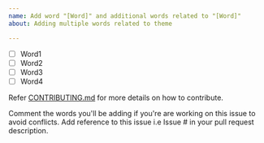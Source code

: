 ```yaml
---
name: Add word "[Word]" and additional words related to "[Word]"
about: Adding multiple words related to theme

---
```


- [ ] Word1
- [ ] Word2
- [ ] Word3
- [ ] Word4

Refer [CONTRIBUTING.md](https://github.com/Showndarya/Hacktoberfest/blob/master/CONTRIBUTING.md) for more details on how to contribute.

Comment the words you'll be adding if you're are working on this issue to avoid conflicts.
Add reference to this issue i.e Issue # in your pull request description.
